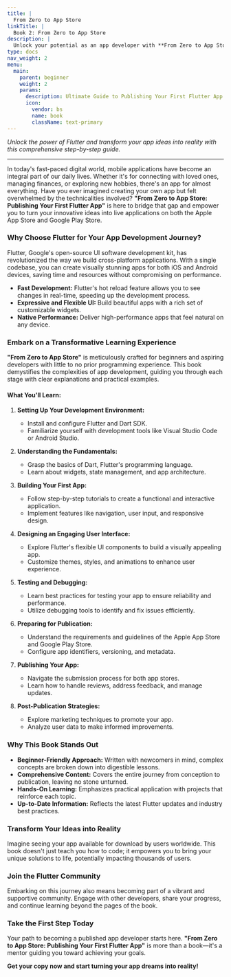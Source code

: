 ```yaml
---
title: |
  From Zero to App Store
linkTitle: |
  Book 2: From Zero to App Store
description: |
  Unlock your potential as an app developer with **From Zero to App Store: Publishing Your First Flutter App.** This comprehensive guide takes you step-by-step through building and launching your first Flutter application on both the Apple App Store and Google Play Store. Perfect for beginners, this book demystifies app development with practical tutorials, expert insights, and essential tips for a successful launch. Start your journey today and bring your innovative ideas to life!
type: docs
nav_weight: 2
menu:
  main:
    parent: beginner
    weight: 2
    params:
      description: Ultimate Guide to Publishing Your First Flutter App
      icon:
        vendor: bs
        name: book
        className: text-primary
---
```




*Unlock the power of Flutter and transform your app ideas into reality with this comprehensive step-by-step guide.*

---

In today's fast-paced digital world, mobile applications have become an integral part of our daily lives. Whether it's for connecting with loved ones, managing finances, or exploring new hobbies, there's an app for almost everything. Have you ever imagined creating your own app but felt overwhelmed by the technicalities involved? **"From Zero to App Store: Publishing Your First Flutter App"** is here to bridge that gap and empower you to turn your innovative ideas into live applications on both the Apple App Store and Google Play Store.

### **Why Choose Flutter for Your App Development Journey?**

Flutter, Google's open-source UI software development kit, has revolutionized the way we build cross-platform applications. With a single codebase, you can create visually stunning apps for both iOS and Android devices, saving time and resources without compromising on performance.

- **Fast Development:** Flutter's hot reload feature allows you to see changes in real-time, speeding up the development process.
- **Expressive and Flexible UI:** Build beautiful apps with a rich set of customizable widgets.
- **Native Performance:** Deliver high-performance apps that feel natural on any device.

### Embark on a Transformative Learning Experience

**"From Zero to App Store"** is meticulously crafted for beginners and aspiring developers with little to no prior programming experience. This book demystifies the complexities of app development, guiding you through each stage with clear explanations and practical examples.

#### What You'll Learn:

1. **Setting Up Your Development Environment:**
    - Install and configure Flutter and Dart SDK.
    - Familiarize yourself with development tools like Visual Studio Code or Android Studio.

2. **Understanding the Fundamentals:**
    - Grasp the basics of Dart, Flutter's programming language.
    - Learn about widgets, state management, and app architecture.

3. **Building Your First App:**
    - Follow step-by-step tutorials to create a functional and interactive application.
    - Implement features like navigation, user input, and responsive design.

4. **Designing an Engaging User Interface:**
    - Explore Flutter's flexible UI components to build a visually appealing app.
    - Customize themes, styles, and animations to enhance user experience.

5. **Testing and Debugging:**
    - Learn best practices for testing your app to ensure reliability and performance.
    - Utilize debugging tools to identify and fix issues efficiently.

6. **Preparing for Publication:**
    - Understand the requirements and guidelines of the Apple App Store and Google Play Store.
    - Configure app identifiers, versioning, and metadata.

7. **Publishing Your App:**
    - Navigate the submission process for both app stores.
    - Learn how to handle reviews, address feedback, and manage updates.

8. **Post-Publication Strategies:**
    - Explore marketing techniques to promote your app.
    - Analyze user data to make informed improvements.

### **Why This Book Stands Out**

- **Beginner-Friendly Approach:** Written with newcomers in mind, complex concepts are broken down into digestible lessons.
- **Comprehensive Content:** Covers the entire journey from conception to publication, leaving no stone unturned.
- **Hands-On Learning:** Emphasizes practical application with projects that reinforce each topic.
- **Up-to-Date Information:** Reflects the latest Flutter updates and industry best practices.

### Transform Your Ideas into Reality

Imagine seeing your app available for download by users worldwide. This book doesn't just teach you how to code; it empowers you to bring your unique solutions to life, potentially impacting thousands of users.

### Join the Flutter Community

Embarking on this journey also means becoming part of a vibrant and supportive community. Engage with other developers, share your progress, and continue learning beyond the pages of the book.

### Take the First Step Today

Your path to becoming a published app developer starts here. **"From Zero to App Store: Publishing Your First Flutter App"** is more than a book—it's a mentor guiding you toward achieving your goals.

**Get your copy now and start turning your app dreams into reality!**

